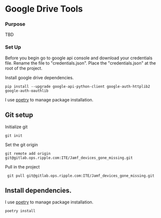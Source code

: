 # Google Drive Tools

### Purpose
TBD

### Set Up
Before you begin go to google api console and download your credentials file. Rename the file 
to "credentials.json". Place the "credentials.json" at the root of the project.

Install google drive dependencies. 

`pip install --upgrade google-api-python-client google-auth-httplib2 google-auth-oauthlib`


I use [poetry](https://python-poetry.org) to manage package installation. 

## Git setup

Initialize git

`git init`

Set the git origin

`git remote add origin git@gitlab.ops.ripple.com:ITE/Jamf_devices_gone_missing.git`

Pull in the project

` git pull git@gitlab.ops.ripple.com:ITE/Jamf_devices_gone_missing.git`

## Install dependencies.
I use [poetry](https://python-poetry.org) to manage package installation.

`poetry install`
